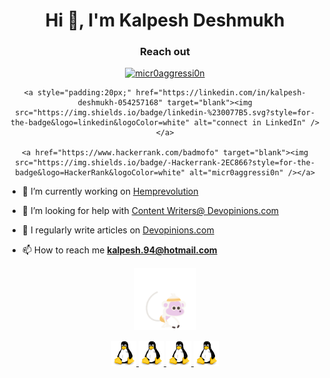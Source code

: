 <h1 align="center">Hi 👋, I'm Kalpesh Deshmukh</h1>
<h3 align="center">Reach out</h3>

<div align="center">
    <a href="https://twitter.com/micr0aggressi0n" target="blank"><img src="https://img.shields.io/badge/Twitter-%231DA1F2.svg?style=for-the-badge&logo=Twitter&logoColor=white" alt="micr0aggressi0n" /></a>
    
    <a style="padding:20px;" href="https://linkedin.com/in/kalpesh-deshmukh-054257168" target="blank"><img src="https://img.shields.io/badge/linkedin-%230077B5.svg?style=for-the-badge&logo=linkedin&logoColor=white" alt="connect in LinkedIn" /></a>
    
    <a href="https://www.hackerrank.com/badmofo" target="blank"><img src="https://img.shields.io/badge/-Hackerrank-2EC866?style=for-the-badge&logo=HackerRank&logoColor=white" alt="micr0aggressi0n" /></a>
                                                              
</div>
  
- 🔭 I’m currently working on [Hemprevolution](www.hemprevolution.org)

- 🤝 I’m looking for help with [Content Writers@ Devopinions.com](www.devopinions.com)

- 📝 I regularly write articles on [Devopinions.com](devopinions.com)

- 📫 How to reach me **kalpesh.94@hotmail.com**

<div align="center" >
    <img alt="Coding" width="100" src= "source.gif">
    </div>
<p align="center">
    <a href="https://www.linux.org/" target="_blank" rel="noreferrer"> <img src="https://raw.githubusercontent.com/devicons/devicon/master/icons/linux/linux-original.svg" alt="linux" width="40" height="40"/> </a>
    <a href="https://www.linux.org/" target="_blank" rel="noreferrer"> <img src="https://raw.githubusercontent.com/devicons/devicon/master/icons/linux/linux-original.svg" alt="linux" width="40" height="40"/> </a>
    <a href="https://www.linux.org/" target="_blank" rel="noreferrer"> <img src="https://raw.githubusercontent.com/devicons/devicon/master/icons/linux/linux-original.svg" alt="linux" width="40" height="40"/> </a>
    <a href="https://www.linux.org/" target="_blank" rel="noreferrer"> <img src="https://raw.githubusercontent.com/devicons/devicon/master/icons/linux/linux-original.svg" alt="linux" width="40" height="40"/> </a>
    
    
